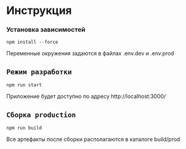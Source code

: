 # Инструкция

### Установка зависимостей

```
npm install --force
```

Переменные окружения задаются в файлах .env.dev и .env.prod

## `Режим разработки`

```
npm run start
```
Приложение будет доступно по адресу http://localhost:3000/


## `Сборка production `

```
npm run build
```

Все артефакты после сборки располагаются в каталоге build/prod


